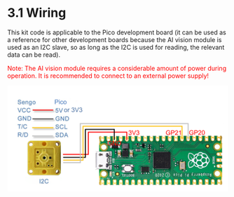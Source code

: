 # 3.1 Wiring

This kit code is applicable to the Pico development board (it can be used as a reference for other development boards because the AI vision module is used as an I2C slave, so as long as the I2C is used for reading, the relevant data can be read).

<span style="color:red">Note: The AI vision module requires a considerable amount of power during operation. It is recommended to connect to an external power supply!</span>

![](./media/PicoWire.png)